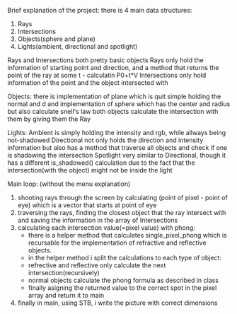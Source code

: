 Brief explanation of the project:
there is 4 main data structures:
1. Rays
2. Intersections
3. Objects(sphere and plane)
4. Lights(ambient, directional and spotlight)

Rays and Intersections both pretty basic objects
Rays only hold the information of starting point and direction, and a method that returns the point of the ray at some t - calculatin P0+t*V
Intersections only hold information of the point and the object intersected with

Objects:
there is implementation of plane which is quit simple holding the normal and d
and implementation of sphere which has the center and radius but also calculate snell's law
both objects calculate the intersection with them by giving them the Ray

Lights:
Ambient is simply holding the intensity and rgb, while allways being not-shadowed
Directional not only holds the direction and intensity information but also has a method that traverse all objects and check if one is shadowing the intersection
Spotlight very similar to Directional, though it has a different is_shadowed() calculation due to the fact that the intersection(with the object) might not be inside the light

Main loop: (without the menu explanation)
1. shooting rays through the screen by calculating (point of pixel - point of eye) which is a vector that starts at point of eye
2. traversing the rays, finding the closest object that the ray intersect with and saving the information in the array of Intersections
3. calculating each intersection value(=pixel value) with phong:
   -  there is a helper method that calculates single_pixel_phong which is recursable for the implementation of refractive and reflective objects.
   -  in the helper method i split the calculations to each type of object:
     *  refrective and reflective only calculate the next intersection(recursively)
     *  normal objects calculate the phong formula as described in class
   - finally asigning the returned value to the correct spot in the pixel array and return it to main
4. finally in main, using STB, i write the picture with correct dimensions
